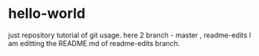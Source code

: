 # hello-world
just repository
tutorial of git  usage.  here 2 branch - master , readme-edits 
I am editting the README.md  of readme-edits branch.
